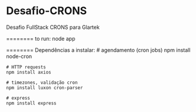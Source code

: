 # Desafio-CRONS
Desafio FullStack CRONS para Glartek

========
to run:
    node app

========
Dependências a instalar:
    # agendamento (cron jobs)
    npm install node-cron

    # HTTP requests
    npm install axios

    # timezones, validação cron
    npm install luxon cron-parser

    # express
    npm install express
